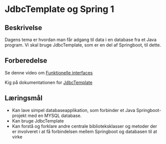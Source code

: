 # JdbcTemplate og Spring 1

## Beskrivelse

Dagens tema er hvordan man får adgang til data i en database fra et Java program. Vi skal bruge JdbcTemplate, som er en del af Springboot, til dette.
## Forberedelse
Se denne video om [Funktionelle interfaces](https://www.youtube.com/watch?v=5D6LPl1NsbI)

Kig på dokumentationen for [JdbcTemplate](https://docs.spring.io/spring-framework/docs/current/javadoc-api/org/springframework/jdbc/core/JdbcTemplate.html)
## Læringsmål
- Kan lave simpel databaseapplikation, som forbinder et Java Springboot-projekt med en MYSQL database.
- Kan bruge JdbcTemplate
- Kan forstå og forklare andre centrale biblioteksklasser og metoder der er involveret i at få forbindelsen mellem Springboot og databasen til at virke


